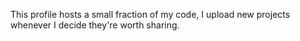 This profile hosts a small fraction of my code, I upload new projects whenever I decide they're worth sharing.
